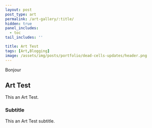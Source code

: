 ```yaml
---
layout: post
post_type: art
permalink: /art-gallery/:title/
hidden: true
panel_includes:
  - toc
tail_includes: ''

title: Art Test
tags: [Art,Blogging]
image: /assets/img/posts/portfolio/dead-cells-updates/header.png
---
```


Bonjour

## Art Test

This an Art Test.

### Subtitle

This an Art Test subtitle.
